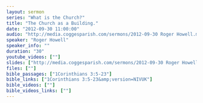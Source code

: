 ```yaml
---
layout: sermon
series: "What is the Church?"
title: "The Church as a Building."
date: "2012-09-30 11:00:00"
audio: "http://media.coggesparish.com/sermons/2012-09-30 Roger Howell.mp3"
speaker: "Roger Howell"
speaker_info: ""
duration: "30"
youtube_videos: [""]
slides: ["http://media.coggesparish.com/sermons/2012-09-30 Roger Howell.pdf"]
files: [""]
bible_passages: ["1Corinthians 3:5-23"]
bible_links: ["1Corinthians 3:5-23&amp;version=NIVUK"]
bible_videos: [""]
bible_videos_links: [""]
---
```


